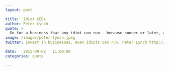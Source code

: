 ```yaml
---
layout: post

title:  Idiot CEOs
author: Peter Lynch
quote: >
  Go for a business that any idiot can run - because sooner or later, any idiot probably is going to run it.
image: /images/peter-lynch.jpeg
twitter: Invest in businesses, even idiots can run. Peter Lynch http://quotes.stockflare.com/ https://pbs.twimg.com/media/Br7tMokIcAAmnoz.jpg

date:   2015-09-02	 11:00:00
categories: quote

---
```



